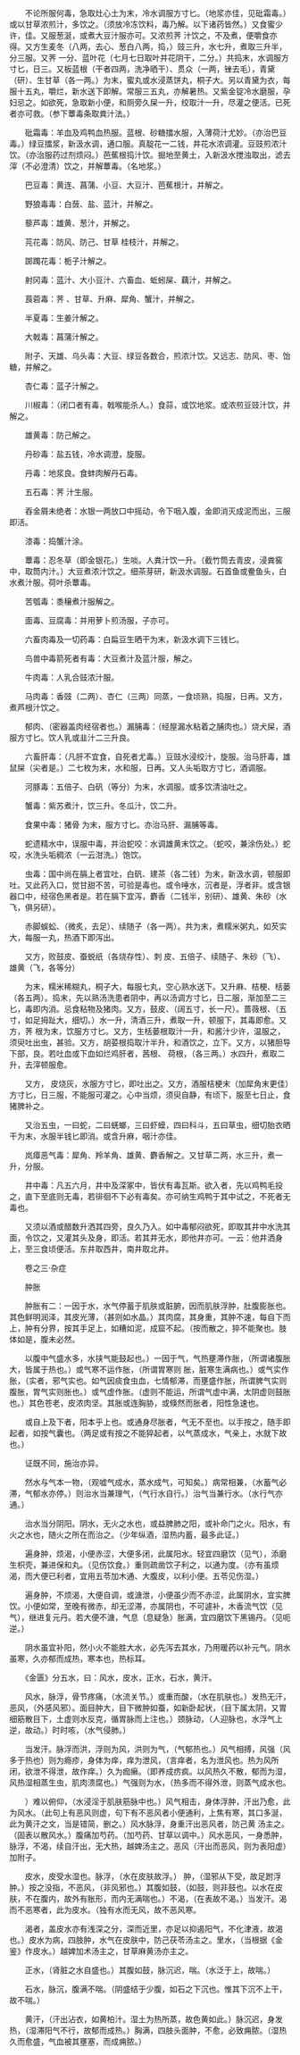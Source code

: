 <!-- { "loadSidebar": true } -->
　　不论所服何毒，急取灶心土为末，冷水调服方寸匕。（地浆亦佳，见砒霜毒。）或以甘草浓煎汁，多饮之。（须放冷冻饮料，毒乃解。以下诸药皆然。）又食蜜少许，佳。又服葱涎，或煮大豆汁服亦可。又浓煎荠 汁饮之，不及煮，便嚼食亦得。又方生麦冬（八两，去心、葱白八两，捣，）豉三升，水七升，煮取三升半，分三服。又荠 一分、蓝叶花（七月七日取叶并花阴干，二分。）共捣末，水调服方寸匕，日三。又板蓝根（干者四两，洗净晒干）、贯众（一两，锉去毛），青黛（研）、生甘草（各一两。）为末，蜜丸或水浸蒸饼丸，桐子大。另以青黛为衣，每服十五丸，嚼烂，新水送下即解。常服三五丸，亦解暑热。又紫金锭冷水磨服，孕妇忌之。如欲死，急取新小便，和厕旁久屎一升，绞取汁一升，尽灌之便活。已死者亦可救。（参下蕈毒条取粪汁法。）

　　砒霜毒：羊血及鸡鸭血热服。蓝根、砂糖擂水服，入薄荷汁尤妙。（亦治巴豆毒。）绿豆擂浆，新汲水调，通口服。真靛花一二钱，井花水浓调灌。豆豉煎浓汁饮。（亦治服药过剂烦闷。）芭蕉根捣汁饮。掘地至黄土，入新汲水搅浊取出，滤去滓（不必澄清）饮之，并解蕈毒。（名地浆。）

　　巴豆毒：黄连、菖蒲、小豆、大豆汁、芭蕉根汁，并解之。

　　野狼毒毒：白蔹、盐、蓝汁，并解之。

　　藜芦毒：雄黄、葱汁，并解之。

　　芫花毒：防风、防己、甘草 桂枝汁，并解之。

　　踯躅花毒：栀子汁解之。

　　射冈毒：蓝汁、大小豆汁、六畜血、蚯蚓屎、藕汁，并解之。

　　莨菪毒：荠 、甘草、升麻、犀角、蟹汁，并解之。

　　半夏毒：生姜汁解之。

　　大戟毒：菖蒲汁解之。

　　附子、天雄、乌头毒：大豆、绿豆各数合，煎浓汁饮。又远志、防风、枣、饴糖，并解之。

　　杏仁毒：蓝子汁解之。

　　川椒毒：（闭口者有毒，戟喉能杀人。）食蒜，或饮地浆。或浓煎豆豉汁饮，并解之。

　　雄黄毒：防己解之。

　　丹砂毒：盐五钱，冷水调澄，旋服。

　　丹毒：地浆良。食蚌肉解丹石毒。

　　五石毒：荠 汁生服。

　　吞金屑未绝者：水银一两放口中摇动，令下咽入腹，金即消灭成泥而出，三服即活。

　　漆毒：捣蟹汁涂。

　　蕈毒：忍冬草（即金银花。）生啖。人粪汁饮一升。（截竹筒去青皮，浸粪窖中，取筒内汁。）大豆煮浓汁饮之。细茶芽研，新汲水调服。石首鱼或鲞鱼头，白水煮汁服。荷叶杀蕈毒。

　　苦瓠毒：黍穣煮汁服解之。

　　面毒、豆腐毒：并用萝卜煎汤服，子亦可。

　　六畜肉毒及一切药毒：白扁豆生晒干为末，新汲水调下三钱匕。

　　鸟兽中毒箭死者有毒：大豆煮汁及蓝汁服，解之。

　　牛肉毒：人乳合豉浓汁服。

　　马肉毒：香豉（二两）、杏仁（三两）同蒸，一食顷熟，捣服，日再。又方，煮芦根汁饮之。

　　郁肉、（密器盖肉经宿者也。）漏脯毒：（经屋漏水粘着之脯肉也。）烧犬屎，酒服方寸匕。饮人乳或韭汁二三升良。

　　六畜肝毒：（凡肝不宜食，自死者尤毒。）豆豉水浸绞汁，旋服。治马肝毒，雄鼠屎（尖者是。）二七枚为末，水和服，日再。又人头垢取方寸匕，酒调服。

　　河豚毒：五倍子、白矾（等分）为末，水调服。或多饮清油吐之。

　　蟹毒：紫苏煮汁，饮三升。冬瓜汁，饮二升。

　　食果中毒：猪骨 为末，服方寸匕。亦治马肝、漏脯等毒。

　　蛇遗精水中，误服中毒，并治蛇咬：水调雄黄末饮之。（蛇咬，兼涂伤处。）蛇咬，水洗头垢稠浓（一云泔洗。）饱饮。

　　虫毒：国中尚在膈上者宜吐，白矾、建茶（各二钱）为末，新汲水调，顿服即吐。又此药入口，觉甘甜不苦，可验是毒也。或令唾水，沉者是，浮者非。或含银器口中，经宿色黑者是。若在膈下宜泻，麝香（二钱半，别研）、雄黄、朱砂（水飞，俱另研）。

　　赤脚蜈蚣、（微炙，去足）、续随子（各一两）。共为末，煮糯米粥丸，如芡实大，每服一丸，热酒下即泻出。

　　又方，败鼓皮、蚕蜕纸（各烧存性）、刺 皮、五倍子、续随子、朱砂（飞）、雄黄（飞，各等分）

　　为末，糯米稀糊丸，桐子大，每服七丸，空心熟水送下。又升麻、桔梗、栝蒌（各五两）。捣末，先以熟汤洗患者阴中，再以汤调方寸匕，日二服，渐加至二三匕，毒即内消。忌食粘物及猪肉。又方，鼓皮、（阔五寸，长一尺）。蔷薇根、（五寸，如足拇趾大，细切。）水一升，清酒三升，煮取一升，顿服下，其毒即愈。又方，荠 根为末，饮服方寸匕。又方，生栝蒌根取汁一升，和酱汁少许，温服之，须臾吐出虫，甚验。又方，胡荽根捣取汁半升，和酒饮之，立下。又方，以猪胆导下部，良。若吐血或下血如烂鸡肝者，茜根、 荷根，（各三两。）水四升，煮取二升，去滓顿服愈。

　　又方， 皮烧灰，水服方寸匕，即吐出之。又方，酒服桔梗末（加犀角末更佳）方寸匕，日三服，不能服可灌之。心中当烦，须臾自静，有顷下，服至七日止，食猪脾补之。

　　又治五虫，一曰蛇，二曰蜣螂，三曰虾蟆，四曰科斗，五曰草虫，细切胎衣晒干为末，水服半钱匕即消。或含升麻，咽汁亦佳。

　　岚瘴恶气毒：犀角、羚羊角、雄黄、麝香解之。又甘草二两，水三升，煮一升，分服。

　　井中毒：凡五六月，井中及深冢中，皆伏有毒瓦斯。欲入者，先以鸡鸭毛投之，直下至底则无毒，若徘徊不下必有毒矣。亦可纳生鸡鸭于其中试之，不死者无毒也。

　　又须以酒或醋数升洒其四旁，良久乃入。如中毒郁闷欲死，即取其井中水洗其面，令饮之，又灌其头及身，即活。若其井无水，即他井亦可。一云：他井洒身上，至三食顷便活。东井取西井，南井取北井。

　　卷之三·杂症

　　肿胀

　　肿胀有二：一因于水，水气停蓄于肌肤或脏腑，因而肌肤浮肿，肚腹膨胀也。其色鲜明润泽，其皮光薄，（甚则如水晶。）其肉腐，其身重，其肿不速，每自下而上，肿有分界，按其手足上，如糟如泥，成窟不起。（按而散之，猝不能聚也。肢体如是，腹未必然。

　　以腹中气盛水多，水挟气能鼓起也。）一因于气，气热壅滞作胀，（所谓诸腹胀大，皆属于热也。）或气寒不运作胀，（所谓胃寒则 胀，脏寒生满病也。）或气实作胀，（实者，邪气实也。如气因痰食虫血，七情郁滞，而壅盛作胀，所谓脾气实则腹胀，胃气实则胀也。）或气虚作胀。（虚则不能运，所谓气虚中满，太阴虚则鼓胀也。）其色苍老，皮浓肉坚。其胀或连胸胁，或倏然而胀者，阳性急速也。

　　或自上及下者，阳本乎上也。或通身尽胀者，气无不至也。以手按之，随手即起者，如按气囊也。（两足或有按之不能猝起者，以气蒸成水，气亲上，水就下故也。）

　　证既不同，施治亦异。

　　然水与气本一物，（观嘘气成水，蒸水成气，可知矣。）病常相兼，（水蓄气必滞，气郁水亦停。）则治水当兼理气，（气行水自行。）治气当兼行水。（水行气亦通。）

　　治水当分阴阳。阴水，无火之水也，或益脾肺之阳，或补命门之火。阳水，有火之水也，随火之所在而治之。（少年纵酒，湿热内蓄，最多此证。）

　　遍身肿，烦渴，小便赤涩，大便多闭，此属阳水。轻宜四磨饮（见气），添磨生枳壳，兼进保和丸。（见伤饮食。）重则疏凿饮子利之，以通为度。（亦有虽烦渴，而大便已利者，宜用五苓加木通、大腹皮，以利小便。五苓见伤湿。）

　　遍身肿，不烦渴，大便自调，或溏泄，小便虽少而不赤涩，此属阴水，宜实脾饮。小便如常，至晚有微赤，却无涩滞，亦属阴也，不可遽补，木香流气饮（见气），继进复元丹。若大便不溏，气息（息疑急）胀满，宜四磨饮下黑锡丹。（见呃逆。）

　　阴水虽宜补阳，然小火不能胜大水，必先泻去其水，乃用暖药以补元气。阴水虽寒，久亦郁而成热，寒本也，热标耳。

　　《金匮》分五水，曰：风水，皮水，正水，石水，黄汗。

　　风水，脉浮，骨节疼痛，（水流关节。）或重而酸，（水在肌肤也。）发热无汗，恶风，（外感风邪）。面目肿大，目下微肿如蚕，如新卧起状，（目下属太阴，又胃细筋散目下，土虚则水反克，循胃脉而上注也。）颈脉动，（人迎脉也，水浮气上逆，故动。）时时咳，（水气侵肺。）

　　当发汗。脉浮而洪，浮则为风，洪则为气，（气郁热也。）风气相搏，风强（风多于热也）则为瘾疹，身体为痒，痒为泄风，（言痒者，名为泄风也。热为风所闭，欲泄不得泄，故作痒。）久为痂癞。（即养成疠疯。以风热久不散，郁而为湿，风热湿相蒸生虫，肌肉溃腐也。）气强则为水，（热多而不得外泄，则蒸气成水也。

　　）难以俯仰，（水浸淫于肌肤筋脉中也。）风气相击，身体浮肿，汗出乃愈，此为风水。（此句上有恶风则虚，句下有不恶风者小便通利，上焦有寒，其口多涎，此为黄汗之文，当是错简，删之。）风水脉浮，身重汗出恶风者，防己黄 汤主之。（固表以散风水。）腹痛加芍药。（加芍药、甘草以调中。）风水恶风，一身悉肿，脉浮，不渴，续自汗出，无大热，越婢汤主之。恶风（汗出而恶风，则为表阳虚）加附子。

　　皮水，皮受水湿也。脉浮，（水在皮肤故浮。） 肿，（湿邪从下受，故足跗浮肿。）按之没指，不恶风，（非风邪也。）其腹如鼓，（如鼓，则非鼓也。以水在皮肤，不在腹内，故外有胀形，而内无满喘也。）不渴，（在表故不渴。）当发汗。渴而不恶寒者，此为皮水。（独有水而无风，故不恶风寒。

　　渴者，盖皮水亦有浅深之分，深而近里，亦足以抑遏阳气，不化津液，故渴也。）皮水为病，四肢肿，水气在皮肤中，防己茯苓汤主之。里水，（当根据《金鉴》作皮水。）越婢加术汤主之，甘草麻黄汤亦主之。

　　正水，（肾脏之水自盛也。）其腹如鼓，脉沉迟，喘。（水泛于上，故喘。）

　　石水，脉沉，腹满不喘。（阴盛结于少腹，如石之下沉也。惟其下沉不上干，故不喘。）

　　黄汗，（汗出沾衣，如黄柏汁。湿土为热所蒸，故色黄如此。）脉沉迟，身发热，（湿滞阳气不行，故郁而成热。）胸满，四肢头面肿，不愈，必致痈脓。（湿热久而愈盛，气血被其壅塞，而成痈脓。）


